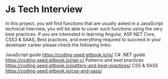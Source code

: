 # Js Tech Interview
In this project, you will find functions that are usually asked in a JavaScript technical interview, you will be able to cover such functions using the very best practices. If you are interested in learning Angular, ASP.NET Core, CSS3 & SAAS, Best practices, and everything required to succeed in your developer career please check the following links: 

JavaScript guide https://coding-seed.gitbook.io/js/
C# .NET guide https://coding-seed.gitbook.io/net-c/
Patterns and best practices https://coding-seed.gitbook.io/patters-and-best-practices/
CSS & SASS https://coding-seed.gitbook.io/css-and-sass/
